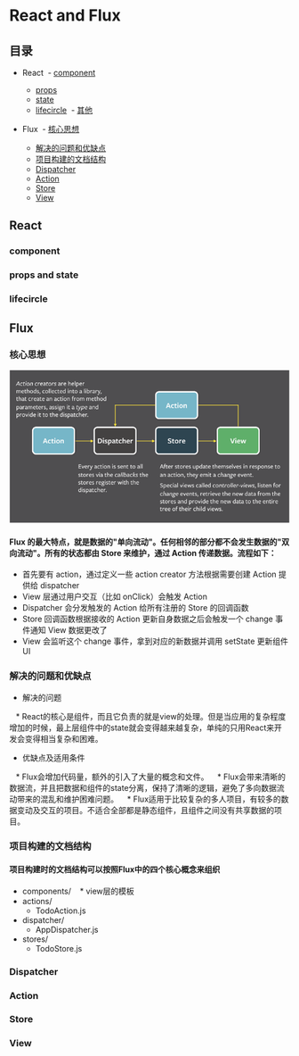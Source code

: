 # React and Flux

## 目录

- React
  - [component](#component)
  - [props](#props)
  - [state](#state)
  - [lifecircle](#lifecircle)
  - [其他](#其他)
  
- Flux
  - [核心思想](#核心思想)
  - [解决的问题和优缺点](#解决的问题和优缺点)
  - [项目构建的文档结构](#项目构建的文档结构)
  - [Dispatcher](#Dispatcher)
  - [Action](#Action)
  - [Store](#Store)
  - [View](#View)
  
## React

### component

### props and state

### lifecircle

## Flux

### 核心思想

![](img/flux.png)

#### Flux 的最大特点，就是数据的"单向流动"。任何相邻的部分都不会发生数据的"双向流动"。所有的状态都由 Store 来维护，通过 Action 传递数据。流程如下：

* 首先要有 action，通过定义一些 action creator 方法根据需要创建 Action 提供给 dispatcher
* View 层通过用户交互（比如 onClick）会触发 Action
* Dispatcher 会分发触发的 Action 给所有注册的 Store 的回调函数
* Store 回调函数根据接收的 Action 更新自身数据之后会触发一个 change 事件通知 View 数据更改了
* View 会监听这个 change 事件，拿到对应的新数据并调用 setState 更新组件 UI


### 解决的问题和优缺点

* 解决的问题

    * React的核心是组件，而且它负责的就是view的处理。但是当应用的复杂程度增加的时候，最上层组件中的state就会变得越来越复杂，单纯的只用React来开发会变得相当复杂和困难。
    
* 优缺点及适用条件

    * Flux会增加代码量，额外的引入了大量的概念和文件。
    * Flux会带来清晰的数据流，并且把数据和组件的state分离，保持了清晰的逻辑，避免了多向数据流动带来的混乱和维护困难问题。
    * Flux适用于比较复杂的多人项目，有较多的数据变动及交互的项目。不适合全部都是静态组件，且组件之间没有共享数据的项目。

### 项目构建的文档结构

#### 项目构建时的文档结构可以按照Flux中的四个核心概念来组织

* components/
    * view层的模板
* actions/
    * TodoAction.js
* dispatcher/
    * AppDispatcher.js
* stores/
    * TodoStore.js

### Dispatcher

### Action

### Store

### View
